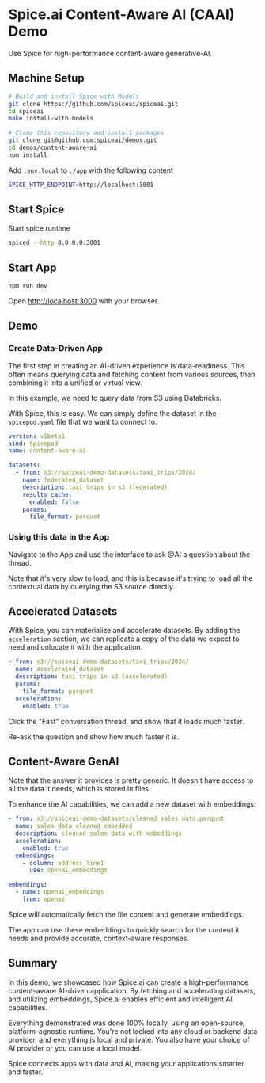 # Spice.ai Content-Aware AI (CAAI) Demo

Use Spice for high-performance content-aware generative-AI.

## Machine Setup

```bash
# Build and install Spice with Models
git clone https://github.com/spiceai/spiceai.git
cd spiceai
make install-with-models

# Clone this repository and install packages
git clone git@github.com:spiceai/demos.git
cd demos/content-aware-ai
npm install
```

Add `.env.local` to `./app` with the following content

```bash
SPICE_HTTP_ENDPOINT=http://localhost:3001
```

## Start Spice

Start spice runtime

```bash
spiced --http 0.0.0.0:3001
```

## Start App

```bash
npm run dev
```

Open [http://localhost:3000](http://localhost:3000) with your browser.

## Demo

### Create Data-Driven App

The first step in creating an AI-driven experience is data-readiness. This often means querying data and fetching content from various sources, then combining it into a unified or virtual view.

In this example, we need to query data from S3 using Databricks.

With Spice, this is easy. We can simply define the dataset in the `spicepod.yaml` file that we want to connect to.

```yaml
version: v1beta1
kind: Spicepod
name: content-aware-ai

datasets:
  - from: s3://spiceai-demo-datasets/taxi_trips/2024/
    name: federated_dataset
    description: taxi trips in s3 (federated)
    results_cache:
      enabled: false
    params:
      file_format: parquet
```

### Using this data in the App

Navigate to the App and use the interface to ask @AI a question about the thread.

Note that it's very slow to load, and this is because it's trying to load all the contextual data by querying the S3 source directly.

## Accelerated Datasets

With Spice, you can materialize and accelerate datasets. By adding the `acceleration` section, we can replicate a copy of the data we expect to need and colocate it with the application.

```yaml
- from: s3://spiceai-demo-datasets/taxi_trips/2024/
  name: accelerated_dataset
  description: taxi trips in s3 (accelerated)
  params:
    file_format: parquet
  acceleration:
    enabled: true
```

Click the "Fast" conversation thread, and show that it loads much faster.

Re-ask the question and show how much faster it is.

## Content-Aware GenAI

Note that the answer it provides is pretty generic. It doesn't have access to all the data it needs, which is stored in files.

To enhance the AI capabilities, we can add a new dataset with embeddings:

```yaml
- from: s3://spiceai-demo-datasets/cleaned_sales_data.parquet
  name: sales_data_cleaned_embedded
  description: cleaned sales data with embeddings
  acceleration:
    enabled: true
  embeddings:
    - column: address_line1
      use: openai_embeddings

embeddings:
  - name: openai_embeddings
    from: openai
```

Spice will automatically fetch the file content and generate embeddings.

The app can use these embeddings to quickly search for the content it needs and provide accurate, context-aware responses.

## Summary

In this demo, we showcased how Spice.ai can create a high-performance content-aware AI-driven application. By fetching and accelerating datasets, and utilizing embeddings, Spice.ai enables efficient and intelligent AI capabilities.

Everything demonstrated was done 100% locally, using an open-source, platform-agnostic runtime. You're not locked into any cloud or backend data provider, and everything is local and private. You also have your choice of AI provider or you can use a local model.

Spice connects apps with data and AI, making your applications smarter and faster.
